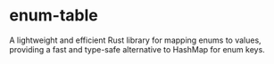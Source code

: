 # enum-table

A lightweight and efficient Rust library for mapping enums to values, providing a fast and type-safe alternative to HashMap for enum keys.
